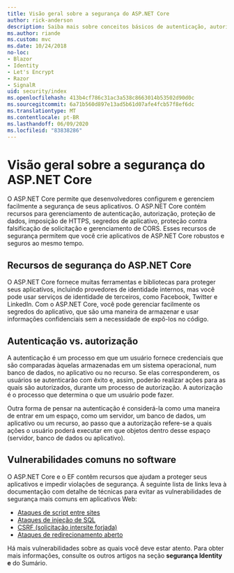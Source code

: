 ```yaml
---
title: Visão geral sobre a segurança do ASP.NET Core
author: rick-anderson
description: Saiba mais sobre conceitos básicos de autenticação, autorização e segurança no ASP.NET Core.
ms.author: riande
ms.custom: mvc
ms.date: 10/24/2018
no-loc:
- Blazor
- Identity
- Let's Encrypt
- Razor
- SignalR
uid: security/index
ms.openlocfilehash: 413b4cf786c31ac3a538c8663014b53502d90d0c
ms.sourcegitcommit: 6a71b560d897e13ad5b61d07afe4fcb57f8ef6dc
ms.translationtype: MT
ms.contentlocale: pt-BR
ms.lasthandoff: 06/09/2020
ms.locfileid: "83838286"
---
```

# <a name="overview-of-aspnet-core-security"></a>Visão geral sobre a segurança do ASP.NET Core

O ASP.NET Core permite que desenvolvedores configurem e gerenciem facilmente a segurança de seus aplicativos. O ASP.NET Core contém recursos para gerenciamento de autenticação, autorização, proteção de dados, imposição de HTTPS, segredos de aplicativo, proteção contra falsificação de solicitação e gerenciamento de CORS. Esses recursos de segurança permitem que você crie aplicativos de ASP.NET Core robustos e seguros ao mesmo tempo.

## <a name="aspnet-core-security-features"></a>Recursos de segurança do ASP.NET Core

O ASP.NET Core fornece muitas ferramentas e bibliotecas para proteger seus aplicativos, incluindo provedores de identidade internos, mas você pode usar serviços de identidade de terceiros, como Facebook, Twitter e LinkedIn. Com o ASP.NET Core, você pode gerenciar facilmente os segredos do aplicativo, que são uma maneira de armazenar e usar informações confidenciais sem a necessidade de expô-los no código.

## <a name="authentication-vs-authorization"></a>Autenticação vs. autorização

A autenticação é um processo em que um usuário fornece credenciais que são comparadas àquelas armazenadas em um sistema operacional, num banco de dados, no aplicativo ou no recurso. Se elas corresponderem, os usuários se autenticarão com êxito e, assim, poderão realizar ações para as quais são autorizados, durante um processo de autorização. A autorização é o processo que determina o que um usuário pode fazer.

Outra forma de pensar na autenticação é considerá-la como uma maneira de entrar em um espaço, como um servidor, um banco de dados, um aplicativo ou um recurso, ao passo que a autorização refere-se a quais ações o usuário poderá executar em que objetos dentro desse espaço (servidor, banco de dados ou aplicativo).

## <a name="common-vulnerabilities-in-software"></a>Vulnerabilidades comuns no software

O ASP.NET Core e o EF contêm recursos que ajudam a proteger seus aplicativos e impedir violações de segurança. A seguinte lista de links leva à documentação com detalhe de técnicas para evitar as vulnerabilidades de segurança mais comuns em aplicativos Web:

* [Ataques de script entre sites](xref:security/cross-site-scripting)
* [Ataques de injeção de SQL](/ef/core/querying/raw-sql)
* [CSRF (solicitação intersite forjada)](xref:security/anti-request-forgery)
* [Ataques de redirecionamento aberto](xref:security/preventing-open-redirects)

Há mais vulnerabilidades sobre as quais você deve estar atento. Para obter mais informações, consulte os outros artigos na seção **segurança Identity e** do Sumário.
